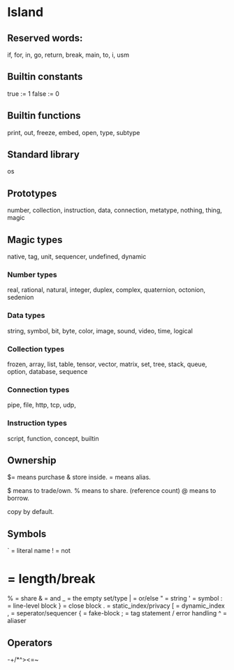 # Island

## Reserved words:
if, for, in, go, return, break, main, to, i, usm

## Builtin constants
true := 1
false := 0

## Builtin functions
print, out, freeze, embed, open, type, subtype

## Standard library
os

## Prototypes
number, collection, instruction, data, connection, metatype, nothing, thing, magic

## Magic types
native, tag, unit, sequencer, undefined, dynamic

### Number types
real, rational, natural, integer, duplex, complex, quaternion, octonion, sedenion

### Data types
string, symbol, bit, byte, color, image, sound, video, time, logical

### Collection types
frozen, array, list, table, tensor, vector, matrix, set, tree, stack, queue, option, database, sequence

### Connection types
pipe, file, http, tcp, udp, 

### Instruction types
script, function, concept, builtin

## Ownership

$= means purchase & store inside.
= means alias.

$ means to trade/own.
% means to share. (reference count)
@ means to borrow.

copy by default.

## Symbols
` = literal name
! = not
 # = length/break
% = share
& = and
_ = the empty set/type
| = or/else
" = string
' = symbol
: = line-level block
} = close block
. = static_index/privacy
[ = dynamic_index
, = seperator/sequencer
{ = fake-block
; = tag statement / error handling
^ = aliaser

## Operators
-+/*\^><=~
